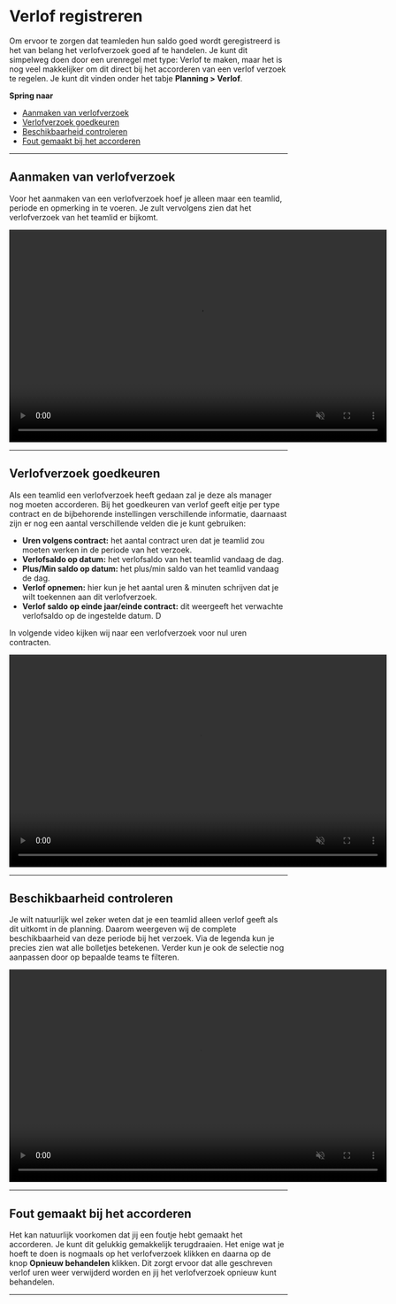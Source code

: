 # Verlof registreren
Om ervoor te zorgen dat teamleden hun saldo goed wordt geregistreerd is het van belang het verlofverzoek goed af te handelen. Je kunt dit simpelweg doen door een urenregel met type: Verlof te maken, maar het is nog veel makkelijker om dit direct bij het accorderen van een verlof verzoek te regelen. Je kunt dit vinden onder het tabje **Planning > Verlof**.

**Spring naar**
* [Aanmaken van verlofverzoek](/verlof?id=aanmaken-van-verlofverzoek)
* [Verlofverzoek goedkeuren](/verlof?id=verlofverzoek-goedkeuren)
* [Beschikbaarheid controleren](/verlof?id=beschikbaarheid-controleren)
* [Fout gemaakt bij het accorderen](/verlof?id=fout-gemaakt-bij-het-accorderen)

---

## Aanmaken van verlofverzoek

Voor het aanmaken van een verlofverzoek hoef je alleen maar een teamlid, periode en opmerking in te voeren. Je zult vervolgens zien dat het verlofverzoek van het teamlid er bijkomt.

<video controls
       muted 
       src="/assets/verlofVerzoekAanmaken.mov"
       width="683"
       height="384">
</video>

---

## Verlofverzoek goedkeuren
Als een teamlid een verlofverzoek heeft gedaan zal je deze als manager nog moeten accorderen. Bij het goedkeuren van verlof geeft eitje per type contract en de bijbehorende instellingen verschillende informatie, daarnaast zijn er nog een aantal verschillende velden die je kunt gebruiken:

* **Uren volgens contract:** het aantal contract uren dat je teamlid zou moeten werken in de periode van het verzoek.
* **Verlofsaldo op datum:** het verlofsaldo van het teamlid vandaag de dag. 
* **Plus/Min saldo op datum:** het plus/min saldo van het teamlid vandaag de dag.
* **Verlof opnemen:** hier kun je het aantal uren & minuten schrijven dat je wilt toekennen aan dit verlofverzoek. 
* **Verlof saldo op einde jaar/einde contract:** dit weergeeft het verwachte verlofsaldo op de ingestelde datum. D


In volgende video kijken wij naar een verlofverzoek voor nul uren contracten.

<video controls
       muted 
       src="/assets/nulUrenGoedkeuren.mov"
       width="683"
       height="384">
</video>


---

## Beschikbaarheid controleren
Je wilt natuurlijk wel zeker weten dat je een teamlid alleen verlof geeft als dit uitkomt in de planning. Daarom weergeven wij de complete beschikbaarheid van deze periode bij het verzoek. Via de legenda kun je precies zien wat alle bolletjes betekenen. Verder kun je ook de selectie nog aanpassen door op bepaalde teams te filteren. 

<video controls
       muted 
       src="/assets/legendaVerlof.mov"
       width="683"
       height="384">
</video>

---


## Fout gemaakt bij het accorderen
Het kan natuurlijk voorkomen dat jij een foutje hebt gemaakt het accorderen. Je kunt dit gelukkig gemakkelijk terugdraaien. Het enige wat je hoeft te doen is nogmaals op het verlofverzoek klikken en daarna op de knop **Opnieuw behandelen** klikken. Dit zorgt ervoor dat alle geschreven verlof uren weer verwijderd worden en jij het verlofverzoek opnieuw kunt behandelen.

---